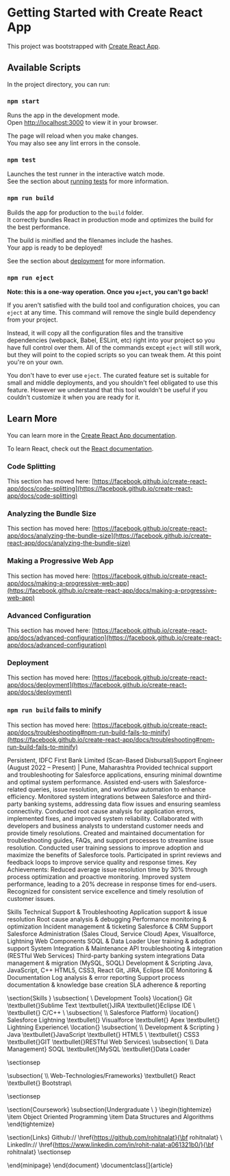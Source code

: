 # Getting Started with Create React App

This project was bootstrapped with [Create React App](https://github.com/facebook/create-react-app).

## Available Scripts

In the project directory, you can run:

### `npm start`

Runs the app in the development mode.\
Open [http://localhost:3000](http://localhost:3000) to view it in your browser.

The page will reload when you make changes.\
You may also see any lint errors in the console.

### `npm test`

Launches the test runner in the interactive watch mode.\
See the section about [running tests](https://facebook.github.io/create-react-app/docs/running-tests) for more information.

### `npm run build`

Builds the app for production to the `build` folder.\
It correctly bundles React in production mode and optimizes the build for the best performance.

The build is minified and the filenames include the hashes.\
Your app is ready to be deployed!

See the section about [deployment](https://facebook.github.io/create-react-app/docs/deployment) for more information.

### `npm run eject`

**Note: this is a one-way operation. Once you `eject`, you can't go back!**

If you aren't satisfied with the build tool and configuration choices, you can `eject` at any time. This command will remove the single build dependency from your project.

Instead, it will copy all the configuration files and the transitive dependencies (webpack, Babel, ESLint, etc) right into your project so you have full control over them. All of the commands except `eject` will still work, but they will point to the copied scripts so you can tweak them. At this point you're on your own.

You don't have to ever use `eject`. The curated feature set is suitable for small and middle deployments, and you shouldn't feel obligated to use this feature. However we understand that this tool wouldn't be useful if you couldn't customize it when you are ready for it.

## Learn More

You can learn more in the [Create React App documentation](https://facebook.github.io/create-react-app/docs/getting-started).

To learn React, check out the [React documentation](https://reactjs.org/).

### Code Splitting

This section has moved here: [https://facebook.github.io/create-react-app/docs/code-splitting](https://facebook.github.io/create-react-app/docs/code-splitting)

### Analyzing the Bundle Size

This section has moved here: [https://facebook.github.io/create-react-app/docs/analyzing-the-bundle-size](https://facebook.github.io/create-react-app/docs/analyzing-the-bundle-size)

### Making a Progressive Web App

This section has moved here: [https://facebook.github.io/create-react-app/docs/making-a-progressive-web-app](https://facebook.github.io/create-react-app/docs/making-a-progressive-web-app)

### Advanced Configuration

This section has moved here: [https://facebook.github.io/create-react-app/docs/advanced-configuration](https://facebook.github.io/create-react-app/docs/advanced-configuration)

### Deployment

This section has moved here: [https://facebook.github.io/create-react-app/docs/deployment](https://facebook.github.io/create-react-app/docs/deployment)

### `npm run build` fails to minify

This section has moved here: [https://facebook.github.io/create-react-app/docs/troubleshooting#npm-run-build-fails-to-minify](https://facebook.github.io/create-react-app/docs/troubleshooting#npm-run-build-fails-to-minify)







Persistent, IDFC First Bank Limited (Scan-Based Disbursal)Support Engineer (August 2022 – Present) | Pune, Maharashtra
Provided technical support and troubleshooting for Salesforce applications, ensuring minimal downtime and optimal system performance.
Assisted end-users with Salesforce-related queries, issue resolution, and workflow automation to enhance efficiency.
Monitored system integrations between Salesforce and third-party banking systems, addressing data flow issues and ensuring seamless connectivity.
Conducted root cause analysis for application errors, implemented fixes, and improved system reliability.
Collaborated with developers and business analysts to understand customer needs and provide timely resolutions.
Created and maintained documentation for troubleshooting guides, FAQs, and support processes to streamline issue resolution.
Conducted user training sessions to improve adoption and maximize the benefits of Salesforce tools.
Participated in sprint reviews and feedback loops to improve service quality and response times.
Key Achievements:
Reduced average issue resolution time by 30% through process optimization and proactive monitoring.
Improved system performance, leading to a 20% decrease in response times for end-users.
Recognized for consistent service excellence and timely resolution of customer issues.





Skills
Technical Support & Troubleshooting
Application support & issue resolution
Root cause analysis & debugging
Performance monitoring & optimization
Incident management & ticketing
Salesforce & CRM Support
Salesforce Administration (Sales Cloud, Service Cloud)
Apex, Visualforce, Lightning Web Components
SOQL & Data Loader
User training & adoption support
System Integration & Maintenance
API troubleshooting & integration (RESTful Web Services)
Third-party banking system integrations
Data management & migration (MySQL, SOQL)
Development & Scripting
Java, JavaScript, C++
HTML5, CSS3, React
Git, JIRA, Eclipse IDE
Monitoring & Documentation
Log analysis & error reporting
Support process documentation & knowledge base creation
SLA adherence & reporting







\section{Skills }
\subsection{ \\ Development Tools}
\location{}
Git \textbullet{}Sublime Text \textbullet{}JIRA \textbullet{}Eclipse IDE \\  \textbullet{} C/C++ \\
\subsection{ \\\ Salesforce Platform}
\location{}
Salesforce Lightning  \textbullet{} Visualforce   \textbullet{} Apex  \textbullet{} Lightning Experience\\
\location{}
\subsection{ \\\ Development \& Scripting }
Java \textbullet{}JavaScript \textbullet{} HTML5 \\ \textbullet{} CSS3 \textbullet{}GIT \textbullet{}RESTful Web Services\\
\subsection{ \\\ Data Management}
SOQL \textbullet{}MySQL \textbullet{}Data Loader  

\sectionsep

\subsection{ \\\ Web-Technologies/Frameworks}
\textbullet{} React \textbullet{} Bootstrap\\

\sectionsep





\section{Coursework}
\subsection{Undergraduate \\ }
\begin{tightemize}
\item Object Oriented Programming
\item Data Structures and Algorithms
\end{tightemize}






\section{Links}
Github:// \href{https://github.com/rohitnalat}{\bf rohitnalat} \\
LinkedIn://  \href{https://www.linkedin.com/in/rohit-nalat-a061321b0/}{\bf rohitnalat}
\sectionsep

\end{minipage}
\end{document}  \documentclass[]{article}
